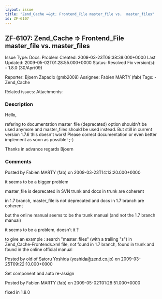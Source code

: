 ```yaml
---
layout: issue
title: "Zend_Cache =&gt; Frontend_File master_file vs.  master_files"
id: ZF-6107
---
```


ZF-6107: Zend\_Cache => Frontend\_File master\_file vs. master\_files
---------------------------------------------------------------------

 Issue Type: Docs: Problem Created: 2009-03-23T09:38:38.000+0000 Last Updated: 2009-05-02T01:28:55.000+0000 Status: Resolved Fix version(s): - 1.8.0 (30/Apr/09)
 
 Reporter:  Bjoern Zapadlo (gmb2009)  Assignee:  Fabien MARTY (fab)  Tags: - Zend\_Cache
 
 Related issues: 
 Attachments: 
### Description

Hello,

refering to documentation master\_file (deprecated) option shouldn't be used anymore and master\_files should be used instead. But still in current version 1.7.6 this doesn't work! Please correct documentation or even better implement as soon as possible! ;-)

Thanks in advance regards Bjoern

 

 

### Comments

Posted by Fabien MARTY (fab) on 2009-03-23T14:13:20.000+0000

it seems to be a bigger problem

master\_file is deprecated in SVN trunk and docs in trunk are coherent

in 1.7 branch, master\_file is not deprecated and docs in 1.7 branch are coherent

but the online manual seems to be the trunk manual (and not the 1.7 branch manual)

it seems to be a problem, doesn't it ?

to give an example : search "master\_files" (with a trailing "s") in Zend\_Cache-Frontends.xml file, not found in 1.7 branch, found in trunk and found in the online official manual

 

 

Posted by old of Satoru Yoshida (yoshida@zend.co.jp) on 2009-03-25T09:22:10.000+0000

Set component and auto re-assign

 

 

Posted by Fabien MARTY (fab) on 2009-05-02T01:28:51.000+0000

fixed in 1.8.0

 

 